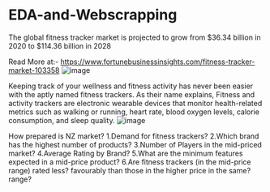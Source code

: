 # EDA-and-Webscrapping

The global fitness tracker market is projected to grow from $36.34 billion in 2020 to $114.36 billion in 2028

Read More at:-
https://www.fortunebusinessinsights.com/fitness-tracker-market-103358
![image](https://github.com/sh3rin3j3sna/EDA-and-Webscrapping/assets/128777322/d513a8e6-c3a6-48f9-a49e-b6894fa49356)


Keeping track of your wellness and fitness activity has never been easier with the aptly named fitness trackers. As their name explains, Fitness and activity trackers are electronic wearable devices that monitor health-related metrics such as walking or running, heart rate, blood oxygen levels, calorie consumption, and sleep quality.
![image](https://github.com/sh3rin3j3sna/EDA-and-Webscrapping/assets/128777322/85f76b7d-b2d9-4756-a13f-f0c568beb78d)

How prepared is NZ market?
1.Demand for fitness trackers?
2.Which brand has the highest number of products?
3.Number of Players in the mid-priced market?
4.Average Rating by Brand?
5.What are the minimum features expected in a mid-price product?
6.Are fitness trackers (in the mid-price range) rated less? favourably than those in the higher price in the same? range?

